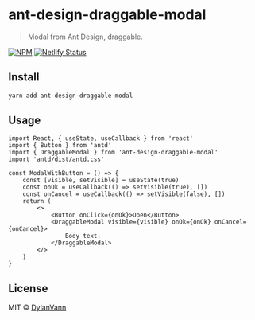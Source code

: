 # ant-design-draggable-modal

> Modal from Ant Design, draggable.

[![NPM](https://img.shields.io/npm/v/ant-design-draggable-modal.svg)](https://www.npmjs.com/package/ant-design-draggable-modal)
[![Netlify Status](https://api.netlify.com/api/v1/badges/d22b10ed-26ad-43b0-984d-66ea323cc39d/deploy-status)](https://app.netlify.com/sites/distracted-hugle-66cb55/deploys)

## Install

```bash
yarn add ant-design-draggable-modal
```

## Usage

```tsx
import React, { useState, useCallback } from 'react'
import { Button } from 'antd'
import { DraggableModal } from 'ant-design-draggable-modal'
import 'antd/dist/antd.css'

const ModalWithButton = () => {
    const [visible, setVisible] = useState(true)
    const onOk = useCallback(() => setVisible(true), [])
    const onCancel = useCallback(() => setVisible(false), [])
    return (
        <>
            <Button onClick={onOk}>Open</Button>
            <DraggableModal visible={visible} onOk={onOk} onCancel={onCancel}>
                Body text.
            </DraggableModal>
        </>
    )
}
```

## License

MIT © [DylanVann](https://github.com/DylanVann)
